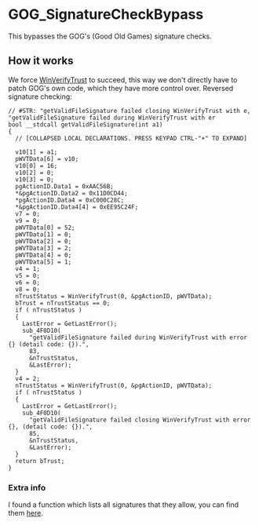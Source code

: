 
# GOG_SignatureCheckBypass
This bypasses the GOG's (Good Old Games) signature checks.

## How it works
We force [WinVerifyTrust](https://learn.microsoft.com/en-us/windows/win32/api/wintrust/nf-wintrust-winverifytrust) to succeed, this way we don't directly have to patch GOG's own code, which they have more control over.
Reversed signature checking:

    // #STR: "getValidFileSignature failed closing WinVerifyTrust with e, "getValidFileSignature failed during WinVerifyTrust with er
    bool __stdcall getValidFileSignature(int a1)
    {
      // [COLLAPSED LOCAL DECLARATIONS. PRESS KEYPAD CTRL-"+" TO EXPAND]
    
      v10[1] = a1;
      pWVTData[6] = v10;
      v10[0] = 16;
      v10[2] = 0;
      v10[3] = 0;
      pgActionID.Data1 = 0xAAC56B;
      *&pgActionID.Data2 = 0x11D0CD44;
      *pgActionID.Data4 = 0xC000C28C;
      *&pgActionID.Data4[4] = 0xEE95C24F;
      v7 = 0;
      v9 = 0;
      pWVTData[0] = 52;
      pWVTData[1] = 0;
      pWVTData[2] = 0;
      pWVTData[3] = 2;
      pWVTData[4] = 0;
      pWVTData[5] = 1;
      v4 = 1;
      v5 = 0;
      v6 = 0;
      v8 = 0;
      nTrustStatus = WinVerifyTrust(0, &pgActionID, pWVTData);
      bTrust = nTrustStatus == 0;
      if ( nTrustStatus )
      {
        LastError = GetLastError();
        sub_4F0D10(
          "getValidFileSignature failed during WinVerifyTrust with error {} (detail code: {}).",
          83,
          &nTrustStatus,
          &LastError);
      }
      v4 = 2;
      nTrustStatus = WinVerifyTrust(0, &pgActionID, pWVTData);
      if ( nTrustStatus )
      {
        LastError = GetLastError();
        sub_4F0D10(
          "getValidFileSignature failed closing WinVerifyTrust with error {}, (detail code: {}).",
          85,
          &nTrustStatus,
          &LastError);
      }
      return bTrust;
    }

### Extra info
I found a function which lists all signatures that they allow, you can find them [here](https://github.com/Jasper1467/GOG_SignatureCheckBypass/blob/master/GOG_SignatureCheckBypass/Signatures.txt).
